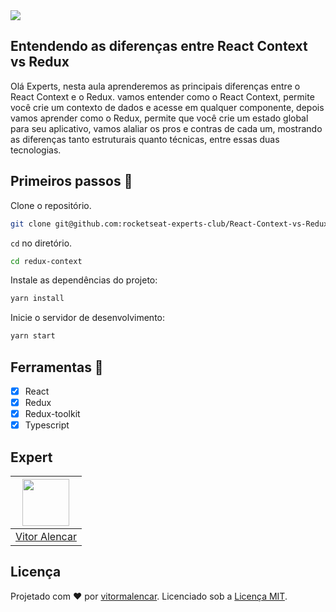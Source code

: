 <img src="https://storage.googleapis.com/golden-wind/experts-club/capa-github.svg" />

## Entendendo as diferenças entre React Context vs Redux
Olá Experts, nesta aula aprenderemos as principais diferenças entre o React Context e o Redux.
vamos entender como o  React Context, permite você crie um contexto de dados e acesse em qualquer componente,
depois vamos aprender como o Redux, permite que você crie um estado global para seu aplicativo,
vamos alaliar os pros e contras de cada um, mostrando as diferenças tanto estruturais quanto técnicas,
entre essas duas tecnologias.



## Primeiros passos 🏁

Clone o repositório.

```sh
git clone git@github.com:rocketseat-experts-club/React-Context-vs-Redux-2021-10-03.git redux-context
```

`cd` no diretório.

```sh
cd redux-context
```

Instale as dependências do projeto:

```sh
yarn install
```

Inicie o servidor de desenvolvimento:

```sh
yarn start
```

## Ferramentas 🧰
- [x] React
- [x] Redux
- [x] Redux-toolkit
- [x] Typescript

## Expert

| [<img src="https://avatars.githubusercontent.com/u/7741167?s=460&u=41e738d1178fcf31656665fe34c1c490d9c271cb&v=4" width="75px;"/>](https://github.com/vitormalencar) |
| :-----------------------------------------------------------------------------------------------------------------------------------------------------------------: |
|                                                          [Vitor Alencar](https://github.com/vitormalencar)                                                          |

## Licença

Projetado com ♥ por [vitormalencar](https://vitormalencar.com). Licenciado sob a [Licença MIT](licença).
